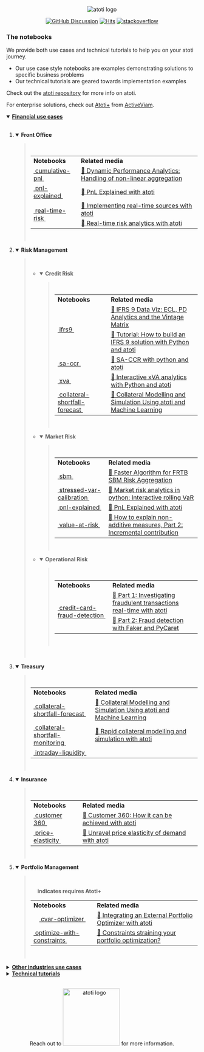 <p align="center">
  <img src="https://data.atoti.io/notebooks/banners/logo.png" alt="atoti logo">
</p>

<p align="center">
  <a href="https://github.com/atoti/atoti/discussions"><img src="https://img.shields.io/github/discussions/atoti/atoti" alt="GitHub Discussion"></a>
  <a href="https://hits.seeyoufarm.com"><img src="https://hits.seeyoufarm.com/api/count/incr/badge.svg?url=https%3A%2F%2Fgithub.com%2Fatoti%2Fnotebooks&count_bg=%23FF7375&title_bg=%23555555&icon=&icon_color=%23E7E7E7&title=hits&edge_flat=false" alt="Hits"></a>
  <a href="https://stackoverflow.com/questions/tagged/atoti"><img src="https://img.shields.io/badge/StackOverflow-atoti-f58024.svg" alt="stackoverflow"></a>
</p>

### The notebooks

We provide both use cases and technical tutorials to help you on your atoti journey.

* Our use case style notebooks are examples demonstrating solutions to specific business problems
* Our technical tutorials are geared towards implementation examples

Check out the [atoti repository](https://github.com/atoti/atoti) for more info on atoti.

For enterprise solutions, check out [Atoti+](https://www.activeviam.com/atoti-technology/) from [ActiveViam](https://www.activeviam.com/).

<details open>
<summary><b><ins>Financial use cases</ins></b></summary>

<br/>
<ol><li>
<details open>
<summary><b>Front Office</b></summary><blockquote>
<br/>

<table>



<tr>
    <td><b>Notebooks</b></td>
    <td><b>Related media</b></td>
</tr>
<tr>
<td rowspan="1"><a href="https://github.com/atoti/notebooks/blob/main/notebooks/01-use-cases/finance/front-office/cumulative-pnl/main.ipynb">&nbsp;cumulative-pnl&nbsp;</a></td>
<td><a href="https://www.atoti.io/articles/dynamic-performance-analytics-handling-of-non-linear-aggregation/?utm_source=github">📰&nbsp;Dynamic Performance Analytics: Handling of non-linear aggregation</a></td>
</tr>
<tr>
<td rowspan="1"><a href="https://github.com/atoti/notebooks/blob/main/notebooks/01-use-cases/finance/front-office/pnl-explained/main.ipynb">&nbsp;pnl-explained&nbsp;</a></td>
<td><a href="https://www.atoti.io/articles/pnl-explained-with-atoti/?utm_source=github">📰&nbsp;PnL Explained with atoti</a></td>
</tr>
<tr>
<td rowspan="2"><a href="https://github.com/atoti/notebooks/blob/main/notebooks/01-use-cases/finance/front-office/real-time-risk/main.ipynb">&nbsp;real-time-risk&nbsp;</a></td>
<td><a href="https://www.atoti.io/guides/implementing-real-time-sources-with-atoti/?utm_source=github">📰&nbsp;Implementing real-time sources with atoti</a></td>
</tr>
<tr>
<td valign="center"><a href="https://www.atoti.io/articles/real-time-risk-analytics-with-atoti/?utm_source=github">📰&nbsp;Real-time risk analytics with atoti</a></td>
</tr>
</table>
<br/>
</blockquote></details>

</li><li>
<details open>
<summary><b>Risk Management</b></summary><blockquote>
<br/>

<ul><li>
<details open>
<summary><b>Credit Risk</b></summary><blockquote>
<br/>

<table>



<tr>
    <td><b>Notebooks</b></td>
    <td><b>Related media</b></td>
</tr>
<tr>
<td rowspan="2"><a href="https://github.com/atoti/notebooks/blob/main/notebooks/01-use-cases/finance/risk-management/credit-risk/ifrs9/main.ipynb">&nbsp;ifrs9&nbsp;</a></td>
<td><a href="https://www.atoti.io/articles/ifrs-9-data-viz-ecl-pd-analytics-and-the-vintage-matrix/?utm_source=github">📰&nbsp;IFRS 9 Data Viz: ECL, PD Analytics and the Vintage Matrix</a></td>
</tr>
<tr>
<td valign="center"><a href="https://www.atoti.io/articles/tutorial-how-to-build-an-ifrs-9-solution-with-python-and-atoti/?utm_source=github">📰&nbsp;Tutorial: How to build an IFRS 9 solution with Python and atoti</a></td>
</tr>
<tr>
<td rowspan="1"><a href="https://github.com/atoti/notebooks/blob/main/notebooks/01-use-cases/finance/risk-management/credit-risk/sa-ccr/main.ipynb">&nbsp;sa-ccr&nbsp;</a></td>
<td><a href="https://www.atoti.io/articles/sa-ccr-with-python-and-atoti/?utm_source=github">📰&nbsp;SA-CCR with python and atoti</a></td>
</tr>
<tr>
<td rowspan="1"><a href="https://github.com/atoti/notebooks/blob/main/notebooks/01-use-cases/finance/risk-management/credit-risk/xva/main.ipynb">&nbsp;xva&nbsp;</a></td>
<td><a href="https://www.atoti.io/articles/interactive-xva-analytics-with-python-and-atoti/?utm_source=github">📰&nbsp;Interactive xVA analytics with Python and atoti</a></td>
</tr>
<tr>
<td rowspan="1"><a href="https://github.com/atoti/notebooks/blob/main//notebooks/01-use-cases/finance/treasury/collateral-shortfall-forecast/notebooks/main.ipynb">&nbsp;collateral-shortfall-forecast&nbsp;</a></td>
<td><a href="https://www.atoti.io/articles/collateral-modelling-and-simulation-using-atoti-and-machine-learning/?utm_source=github">📰&nbsp;Collateral Modelling and Simulation Using atoti and Machine Learning</a></td>
</tr>
</table>
<br/>
</blockquote></details>
</li><li>
<details open>
<summary><b>Market Risk</b></summary><blockquote>
<br/>

<table>



<tr>
    <td><b>Notebooks</b></td>
    <td><b>Related media</b></td>
</tr>
<tr>
<td rowspan="1"><a href="https://github.com/atoti/notebooks/blob/main/notebooks/01-use-cases/finance/risk-management/market-risk/sbm/main.ipynb">&nbsp;sbm&nbsp;</a></td>
<td><a href="https://www.atoti.io/articles/faster-algorithm-for-frtb-sbm-risk-aggregation/?utm_source=github">📰&nbsp;Faster Algorithm for FRTB SBM Risk Aggregation</a></td>
</tr>
<tr>
<td rowspan="1"><a href="https://github.com/atoti/notebooks/blob/main/notebooks/01-use-cases/finance/risk-management/market-risk/stressed-var-calibration/main.ipynb">&nbsp;stressed-var-calibration&nbsp;</a></td>
<td><a href="https://www.atoti.io/articles/market-risk-analytics-in-python-interactive-rolling-var/?utm_source=github">📰&nbsp;Market risk analytics in python: Interactive rolling VaR</a></td>
</tr>
<tr>
<td rowspan="1"><a href="https://github.com/atoti/notebooks/blob/main/notebooks/01-use-cases/finance/front-offices/main.ipynb">&nbsp;pnl-explained&nbsp;</a></td>
<td><a href="https://www.atoti.io/articles/pnl-explained-with-atoti/?utm_source=github">📰&nbsp;PnL Explained with atoti</a></td>
</tr>
<tr>
<td rowspan="1"><a href="https://github.com/atoti/notebooks/blob/main/notebooks/01-use-cases/finance/risk-management/market-risk/value-at-risk/main.ipynb">&nbsp;value-at-risk&nbsp;</a></td>
<td><a href="https://www.atoti.io/articles/how-to-explain-non-additive-measures-part-2-incremental-contribution/?utm_source=github">📰&nbsp;How to explain non-additive measures, Part 2: Incremental contribution</a></td>
</tr>
</table>
<br/>
</blockquote></details>
</li><li>
<details open>
<summary><b>Operational Risk</b></summary><blockquote>
<br/>

<table>



<tr>
    <td><b>Notebooks</b></td>
    <td><b>Related media</b></td>
</tr>
<tr>
<td rowspan="2"><a href="https://github.com/atoti/notebooks/blob/main/notebooks/01-use-cases/finance/risk-management/operational-risk/credit-card-fraud-detection/main.ipynb">&nbsp;credit-card-fraud-detection&nbsp;</a></td>
<td><a href="https://www.atoti.io/articles/credit-card-fraud-detection-part1/?utm_source=github">📰&nbsp;Part 1: Investigating fraudulent transactions real-time with atoti</a></td>
</tr>
<tr>
<td valign="center"><a href="https://www.atoti.io/articles/credit-card-fraud-detection-part2//?utm_source=github">📰&nbsp;Part 2: Fraud detection with Faker and PyCaret</a></td>
</tr>
</table>
<br/>
</blockquote></details>
</li>
</ul>
<br/>
</blockquote></details>

</li><li>
<details open>
<summary><b>Treasury</b></summary><blockquote>
<br/>

<table>



<tr>
    <td><b>Notebooks</b></td>
    <td><b>Related media</b></td>
</tr>
<tr>
<td rowspan="1"><a href="https://github.com/atoti/notebooks/blob/main//notebooks/01-use-cases/finance/treasury/collateral-shortfall-forecast/notebooks/main.ipynb">&nbsp;collateral-shortfall-forecast&nbsp;</a></td>
<td><a href="https://www.atoti.io/articles/collateral-modelling-and-simulation-using-atoti-and-machine-learning/?utm_source=github">📰&nbsp;Collateral Modelling and Simulation Using atoti and Machine Learning</a></td>
</tr>
<tr>
<td rowspan="1"><a href="https://github.com/atoti/notebooks/blob/main/notebooks/01-use-cases/finance/treasury/collateral-shortfall-monitoring/main.ipynb">&nbsp;collateral-shortfall-monitoring&nbsp;</a></td>
<td><a href="https://www.atoti.io/articles/rapid-collateral-modelling-and-simulation-with-atoti/?utm_source=github">📰&nbsp;Rapid collateral modelling and simulation with atoti</a></td>
</tr>
<tr>
<td rowspan="1"><a href="https://github.com/atoti/notebooks/blob/main/notebooks/01-use-cases/finance/treasury/intraday-liquidity/main.ipynb">&nbsp;intraday-liquidity&nbsp;</a></td>
<td>&nbsp</td>
</tr>
</table>
<br/>
</blockquote></details>

</li><li>
<details open>
<summary><b>Insurance</b></summary><blockquote>
<br/>

<table>



<tr>
    <td><b>Notebooks</b></td>
    <td><b>Related media</b></td>
</tr>
<tr>
<td rowspan="1"><a href="https://github.com/atoti/notebooks/blob/main//notebooks/01-use-cases/finance/insurance/customer360/03-main-csv.ipynb">&nbsp;customer 360&nbsp;</a></td>
<td><a href="https://www.atoti.io/articles/customer-360-how-it-can-be-achieved-with-atoti/?utm_source=github">📰&nbsp;Customer 360: How it can be achieved with atoti</a></td>
</tr>
<tr>
<td rowspan="1"><a href="https://github.com/atoti/notebooks/blob/main/notebooks/01-use-cases/finance/insurance/price-elasticity/main.ipynb">&nbsp;price-elasticity&nbsp;</a></td>
<td><a href="https://www.atoti.io/articles/unravel-price-elasticity-of-demand-with-atoti/?utm_source=github">📰&nbsp;Unravel price elasticity of demand with atoti</a></td>
</tr>
</table>
<br/>
</blockquote></details>

</li><li>
<details open>
<summary><b>Portfolio Management</b></summary><blockquote>
<br/>

<table>

<img src="https://data.atoti.io/notebooks/banners/Atoti_plus_RVB_Icon.png" width="15px"/><b> indicates requires Atoti+</b>

<tr>
    <td><b>Notebooks</b></td>
    <td><b>Related media</b></td>
</tr>
<tr>
<td rowspan="1"><a href="https://github.com/atoti/notebooks/blob/main/notebooks/01-use-cases/finance/portfolio-management/cvar-optimizer/main.ipynb"><img src="https://data.atoti.io/notebooks/banners/Atoti_plus_RVB_Icon.png" width="15px"/>&nbsp;cvar-optimizer&nbsp;</a></td>
<td><a href="https://www.atoti.io/articles/integrating-an-external-portfolio-optimizer-with-atoti?utm_source=github">📰&nbsp;Integrating an External Portfolio Optimizer with atoti</a></td>
</tr>
<tr>
<td rowspan="1"><a href="https://github.com/atoti/notebooks/blob/main/notebooks/01-use-cases/finance/portfolio-management/optimize-with-constraints/main.ipynb">&nbsp;optimize-with-constraints&nbsp;</a></td>
<td><a href="https://www.atoti.io/articles/constraints-straining-your-portfolio-optimization/?utm_source=github">📰&nbsp;Constraints straining your portfolio optimization?</a></td>
</tr>
</table>
<br/>
</blockquote></details>

</li></ol>
</details>
<details>
<summary><b><ins>Other industries use cases</ins></b></summary>

<br/>
<table>

<img src="https://data.atoti.io/notebooks/banners/Atoti_plus_RVB_Icon.png" width="15px"/><b> indicates requires Atoti+</b>

<tr>
    <td><b>Notebooks</b></td>
    <td><b>Related media</b></td>
</tr>
<tr>
<td rowspan="2"><a href="https://github.com/atoti/notebooks/blob/main/notebooks/01-use-cases/other-industries/airline-industry/main.ipynb">&nbsp;airline-industry&nbsp;</a></td>
<td><a href="https://www.atoti.io/articles/meghana-and-gauri-explaining-olap-concepts-with-practical-examples/?utm_source=github">📰&nbsp;Meghana and Gauri: Explaining OLAP concepts with practical examples</a></td>
</tr>
<tr>
<td valign="center"><a href="https://www.youtube.com/watch?v=g72LocF0RZ8?utm_source=github"><img src="https://data.atoti.io/notebooks/banners/yt.png" width="20px" align="center"/>&nbsp;Vizathon 2021 ,Coronavirus Visualization Team,Harvard University</a></td>
</tr>
<tr>
<td rowspan="1"><a href="https://github.com/atoti/notebooks/blob/main/notebooks/01-use-cases/other-industries/baseball/main.ipynb">&nbsp;baseball&nbsp;</a></td>
<td>&nbsp</td>
</tr>
<tr>
<td rowspan="2"><a href="https://github.com/atoti/notebooks/blob/main/notebooks/01-use-cases/other-industries/bike-sales/main.ipynb">&nbsp;bike-sales&nbsp;</a></td>
<td><a href="https://www.youtube.com/watch?v=b4K0O6nm670&list=PLAUN-EQdSx7jeORLVmP-qMo-tVqkMbwpW&index=1&t=62s?utm_source=github"><img src="https://data.atoti.io/notebooks/banners/yt.png" width="20px" align="center"/>&nbsp;Bike Sales Data - Europe</a></td>
</tr>
<tr>
<td valign="center"><a href="https://www.youtube.com/watch?v=9--PuS_eujw&list=PLAUN-EQdSx7jeORLVmP-qMo-tVqkMbwpW&index=2?utm_source=github"><img src="https://data.atoti.io/notebooks/banners/yt.png" width="20px" align="center"/>&nbsp;Bike Sales Data - North America</a></td>
</tr>
<tr>
<td rowspan="1"><a href="https://github.com/atoti/notebooks/blob/main/notebooks/01-use-cases/other-industries/burritos/main.ipynb">&nbsp;burritos&nbsp;</a></td>
<td><a href="https://www.youtube.com/watch?v=ammCGdzSoag?utm_source=github"><img src="https://data.atoti.io/notebooks/banners/yt.png" width="20px" align="center"/>&nbsp;Building a Burrito Dashboard - Data Science Project from Scratch with atoti</a></td>
</tr>
<tr>
<td rowspan="1"><a href="https://github.com/atoti/notebooks/blob/main/notebooks/01-use-cases/other-industries/ca-solar/main.ipynb">&nbsp;ca-solar&nbsp;</a></td>
<td><a href="https://www.atoti.io/articles/california-wildfires-and-solar-irradiance/?utm_source=github">📰&nbsp;California wildfires and solar irradiance</a></td>
</tr>
<tr>
<td rowspan="1"><a href="https://github.com/atoti/notebooks/blob/main/notebooks/01-use-cases/other-industries/christmas-nyan/main.ipynb">&nbsp;christmas-nyan&nbsp;</a></td>
<td>&nbsp</td>
</tr>
<tr>
<td rowspan="1"><a href="https://github.com/atoti/notebooks/blob/main/notebooks/01-use-cases/other-industries/col-data-profile/main.ipynb">&nbsp;col-data-profile&nbsp;</a></td>
<td><a href="https://www.youtube.com/watch?v=rMfv1y8oV94?utm_source=github"><img src="https://data.atoti.io/notebooks/banners/yt.png" width="20px" align="center"/>&nbsp;Why is Data Profiling Important for Data Scientists? A how-to using atoti</a></td>
</tr>
<tr>
<td rowspan="2"><a href="https://github.com/atoti/notebooks/blob/main/notebooks/01-use-cases/other-industries/customer-churn/main.ipynb">&nbsp;customer-churn&nbsp;</a></td>
<td><a href="https://www.atoti.io/articles/customer-churns-in-telecommunications-with-atoti/?utm_source=github">📰&nbsp;Analysing impact of different churn prediction models on Business</a></td>
</tr>
<tr>
<td valign="center"><a href="https://www.youtube.com/watch?v=gjtzlVAjS0w?utm_source=github"><img src="https://data.atoti.io/notebooks/banners/yt.png" width="20px" align="center"/>&nbsp;Video: Telecom Customer Churn Prediction Anaysis</a></td>
</tr>
<tr>
<td rowspan="2"><a href="https://github.com/atoti/notebooks/blob/main/notebooks/01-use-cases/other-industries/digital-marketing-dashboard/main.ipynb">&nbsp;digital-marketing-dashboard&nbsp;</a></td>
<td><a href="https://www.atoti.io/articles/boost-your-digital-marketing-strategy-with-a-dashboard/?utm_source=github">📰&nbsp;Boost Your Digital Marketing Strategy with a Dashboard</a></td>
</tr>
<tr>
<td valign="center"><a href="https://www.youtube.com/watch?v=R0C8IGzk8q0&list=PLAUN-EQdSx7hwStYug31inAWUq4B8Qt_p&index=4?utm_source=github"><img src="https://data.atoti.io/notebooks/banners/yt.png" width="20px" align="center"/>&nbsp;Digitial Marketing Dashboard</a></td>
</tr>
<tr>
<td rowspan="2"><a href="https://github.com/atoti/notebooks/blob/main/notebooks/01-use-cases/other-industries/drug-efficacy/main.ipynb">&nbsp;drug-efficacy&nbsp;</a></td>
<td><a href="https://www.atoti.io/articles/interactive-hypothesis-testing-for-anti-anxiety-medicine/?utm_source=github">📰&nbsp;Interactive hypothesis testing for anti-anxiety medicine</a></td>
</tr>
<tr>
<td valign="center"><a href="https://www.youtube.com/watch?v=GjlRKOiLGlI&list=PLAUN-EQdSx7j72t8k5WnbX2A0EARfWXKB&index=3?utm_source=github"><img src="https://data.atoti.io/notebooks/banners/yt.png" width="20px" align="center"/>&nbsp;Interactive hypthesis testing for anti-anxiety medicine</a></td>
</tr>
<tr>
<td rowspan="1"><a href="https://github.com/atoti/notebooks/blob/main/notebooks/01-use-cases/other-industries/food-processing/main.ipynb">&nbsp;food-processing&nbsp;</a></td>
<td><a href="https://www.atoti.io/articles/a-novel-approach-to-inventory-management/?utm_source=github">📰&nbsp;A novel approach to inventory management</a></td>
</tr>
<tr>
<td rowspan="1"><a href="https://github.com/atoti/notebooks/blob/main/notebooks/01-use-cases/other-industries/formula-one/main.ipynb">&nbsp;formula-one&nbsp;</a></td>
<td><a href="https://diggers-consulting.com/data-science/how-data-science-could-turn-felipe-massa-a-f1-world-champion?utm_source=github">📰&nbsp;How data science could turn Felipe Massa a F1 world champion</a></td>
</tr>
<tr>
<td rowspan="1"><a href="https://github.com/atoti/notebooks/blob/main/notebooks/01-use-cases/other-industries/french-presidential-election/main.ipynb">&nbsp;french-presidential-election&nbsp;</a></td>
<td>&nbsp</td>
</tr>
<tr>
<td rowspan="2"><a href="https://github.com/atoti/notebooks/blob/main/notebooks/01-use-cases/other-industries/geopricing/main.ipynb">&nbsp;geopricing&nbsp;</a></td>
<td><a href="https://www.atoti.io/articles/data-science-multidimensional-analysis-recipe-to-create-optimal-pricing-strategies/?utm_source=github">📰&nbsp;Data science & multidimensional analysis: the recipe to create optimal pricing strategies</a></td>
</tr>
<tr>
<td valign="center"><a href="https://www.youtube.com/watch?v=9oeszzGnB9U&list=PLAUN-EQdSx7j72t8k5WnbX2A0EARfWXKB&index=5?utm_source=github"><img src="https://data.atoti.io/notebooks/banners/yt.png" width="20px" align="center"/>&nbsp;Retail Geopricing</a></td>
</tr>
<tr>
<td rowspan="3"><a href="https://github.com/atoti/notebooks/blob/main/notebooks/01-use-cases/other-industries/global-covid-data/main.ipynb">&nbsp;global-covid-data&nbsp;</a></td>
<td><a href="https://www.youtube.com/watch?v=T7GLjTRrtpU&list=PLAUN-EQdSx7jeORLVmP-qMo-tVqkMbwpW&index=3?utm_source=github"><img src="https://data.atoti.io/notebooks/banners/yt.png" width="20px" align="center"/>&nbsp;Introductory Course - North America</a></td>
</tr>
<tr>
<td valign="center"><a href="https://www.youtube.com/watch?v=uIeSpiK7JF8&list=PLAUN-EQdSx7jeORLVmP-qMo-tVqkMbwpW&index=4?utm_source=github"><img src="https://data.atoti.io/notebooks/banners/yt.png" width="20px" align="center"/>&nbsp;Introductory Course - Europe</a></td>
</tr>
<tr>
<td valign="center"><a href="https://www.youtube.com/watch?v=8U8T6ykSP-0&list=PLAUN-EQdSx7jeORLVmP-qMo-tVqkMbwpW&index=5&t=2s?utm_source=github"><img src="https://data.atoti.io/notebooks/banners/yt.png" width="20px" align="center"/>&nbsp;Introductory Course - Asia</a></td>
</tr>
<tr>
<td rowspan="1"><a href="https://github.com/atoti/notebooks/blob/main/notebooks/01-use-cases/other-industries/hr-dashboard/main.ipynb">&nbsp;hr-dashboard&nbsp;</a></td>
<td>&nbsp</td>
</tr>
<tr>
<td rowspan="1"><a href="https://github.com/atoti/notebooks/blob/main//notebooks/01-use-cases/other-industries/influencers-analysis/notebooks/main.ipynb">&nbsp;influencers-analysis&nbsp;</a></td>
<td>&nbsp</td>
</tr>
<tr>
<td rowspan="1"><a href="https://github.com/atoti/notebooks/blob/main/notebooks/01-use-cases/other-industries/iot-load/main.ipynb">&nbsp;iot-load&nbsp;</a></td>
<td><a href="https://www.atoti.io/articles/iot-device-traffic-to-demonstrate-office-personnel-traffic/?utm_source=github">📰&nbsp;IoT device traffic to demonstrate office personnel traffic</a></td>
</tr>
<tr>
<td rowspan="1"><a href="https://github.com/atoti/notebooks/blob/main/notebooks/01-use-cases/other-industries/monte-carlo-pi/main.ipynb">&nbsp;monte-carlo-pi&nbsp;</a></td>
<td>&nbsp</td>
</tr>
<tr>
<td rowspan="3"><a href="https://github.com/atoti/notebooks/blob/main/notebooks/01-use-cases/other-industries/object-detection/main.ipynb">&nbsp;object-detection&nbsp;</a></td>
<td><a href="https://www.atoti.io/articles/real-time-masked-face-detection-using-detectron2/?utm_source=github">📰&nbsp;Real-Time Masked Face Detection using Detectron2</a></td>
</tr>
<tr>
<td valign="center"><a href="https://www.atoti.io/articles/using-deep-learning-for-covid-19-infection-risk-assessment/?utm_source=github">📰&nbsp;Using Deep Learning for Covid-19 Infection Risk Assessment</a></td>
</tr>
<tr>
<td valign="center"><a href="https://www.youtube.com/watch?v=NJfjAMCCcgo&list=PLAUN-EQdSx7hwStYug31inAWUq4B8Qt_p&index=2?utm_source=github"><img src="https://data.atoti.io/notebooks/banners/yt.png" width="20px" align="center"/>&nbsp;Combining Deep Learning and atoti to detect Covid-19</a></td>
</tr>
<tr>
<td rowspan="1"><a href="https://github.com/atoti/notebooks/blob/main/notebooks/01-use-cases/other-industries/pokemon/main.ipynb"><img src="https://data.atoti.io/notebooks/banners/Atoti_plus_RVB_Icon.png" width="15px"/>&nbsp;pokemon&nbsp;</a></td>
<td><a href="https://www.atoti.io/articles/exploring-olap-with-atoti-and-pokemon/?utm_source=github">📰&nbsp;Exploring OLAP with atoti and Pokemon</a></td>
</tr>
<tr>
<td rowspan="2"><a href="https://github.com/atoti/notebooks/blob/main/notebooks/01-use-cases/other-industries/pricing-simulations-around-product-classes/main.ipynb">&nbsp;pricing-simulations-around-product-classes&nbsp;</a></td>
<td><a href="https://www.atoti.io/articles/data-dive-how-to-improve-pricing-strategies-with-a-set-of-checkout-receipts/?utm_source=github">📰&nbsp;Data dive: How to improve pricing strategies with a set of checkout receipts?</a></td>
</tr>
<tr>
<td valign="center"><a href="https://www.youtube.com/watch?v=-isdpxTcd3w&list=PLAUN-EQdSx7j72t8k5WnbX2A0EARfWXKB&index=1?utm_source=github"><img src="https://data.atoti.io/notebooks/banners/yt.png" width="20px" align="center"/>&nbsp;Retail Pricing Optimization</a></td>
</tr>
<tr>
<td rowspan="3"><a href="https://github.com/atoti/notebooks/blob/main/notebooks/01-use-cases/other-industries/reddit/main.ipynb">&nbsp;reddit&nbsp;</a></td>
<td><a href="https://www.atoti.io/articles/reddit-data-analytics-trilogy-1-data-scraping-with-praw/?utm_source=github">📰&nbsp;Data scraping with PRAW</a></td>
</tr>
<tr>
<td valign="center"><a href="https://www.atoti.io/articles/reddit-data-analytics-trilogy-2-nlp-with-spacy/?utm_source=github">📰&nbsp;NLP with spaCy</a></td>
</tr>
<tr>
<td valign="center"><a href="https://www.atoti.io/articles/reddit-data-analytics-trilogy-3-data-analytics-with-atoti/?utm_source=github">📰&nbsp;Data analytics with atoti</a></td>
</tr>
<tr>
<td rowspan="1"><a href="https://github.com/atoti/notebooks/blob/main/notebooks/01-use-cases/other-industries/sales-commission/main.ipynb">&nbsp;sales-commission&nbsp;</a></td>
<td><a href="https://www.atoti.io/articles/sales-commission/?utm_source=github">📰&nbsp;Sales commission – Breaking down the variable cost</a></td>
</tr>
<tr>
<td rowspan="2"><a href="https://github.com/atoti/notebooks/blob/main/notebooks/01-use-cases/other-industries/sales_cube/main.ipynb">&nbsp;sales_cube&nbsp;</a></td>
<td><a href="https://www.atoti.io/articles/building-a-sales-cube-in-atoti/?utm_source=github">📰&nbsp;Building a Sales Cube in atoti</a></td>
</tr>
<tr>
<td valign="center"><a href="https://www.atoti.io/articles/synthetic-data-generation-test-your-proof-of-concept-without-the-data/?utm_source=github">📰&nbsp;Synthetic data generation: test your proof of concept, without the data!</a></td>
</tr>
<tr>
<td rowspan="2"><a href="https://github.com/atoti/notebooks/blob/main/notebooks/01-use-cases/other-industries/sub-population-analysis/main.ipynb">&nbsp;sub-population-analysis&nbsp;</a></td>
<td><a href="https://www.atoti.io/articles/why-machine-learning-models-might-fail-in-production/?utm_source=github">📰&nbsp;Why Machine Learning models might fail in production</a></td>
</tr>
<tr>
<td valign="center"><a href="https://www.atoti.io/articles/how-to-reduce-machine-learning-bias/?utm_source=github">📰&nbsp;How to reduce machine learning bias</a></td>
</tr>
<tr>
<td rowspan="3"><a href="https://github.com/atoti/notebooks/blob/main/notebooks/01-use-cases/other-industries/twitter/main.ipynb">&nbsp;twitter&nbsp;</a></td>
<td><a href="https://www.atoti.io/articles/how-im-failing-my-twitter-sentiment-analysis-for-cryptocurrency-prediction/?utm_source=github">📰&nbsp;How to scrape Twitter for sentiment analysis</a></td>
</tr>
<tr>
<td valign="center"><a href="https://www.atoti.io/articles/mining-cryptocurrency-with-coingecko-api/?utm_source=github">📰&nbsp;Mining Cryptocurrency with CoinGecko API</a></td>
</tr>
<tr>
<td valign="center"><a href="https://www.atoti.io/articles/is-it-enough-to-focus-just-on-twitter-sentiment/?utm_source=github">📰&nbsp;A time series analysis using VAR</a></td>
</tr>
<tr>
<td rowspan="1"><a href="https://github.com/atoti/notebooks/blob/main/notebooks/01-use-cases/other-industries/var-impact-in-premier-league/main.ipynb">&nbsp;var-impact-in-premier-league&nbsp;</a></td>
<td><a href="https://www.atoti.io/articles/premier-league-has-the-video-assistant-referee-impacted-the-rankings/?utm_source=github">📰&nbsp;Data Simulations in Python: EPL scores without VAR</a></td>
</tr>
<tr>
<td rowspan="1"><a href="https://github.com/atoti/notebooks/blob/main/notebooks/01-use-cases/other-industries/veteran-emp/main.ipynb">&nbsp;veteran-emp&nbsp;</a></td>
<td>&nbsp</td>
</tr>
<tr>
<td rowspan="1"><a href="https://github.com/atoti/notebooks/blob/main//notebooks/01-use-cases/other-industries/wildfire-prediction/notebooks/3-classification-with-OPLS.ipynb">&nbsp;wildfire-prediction&nbsp;</a></td>
<td><a href="https://medium.com/atoti/prediction-of-wildfire-using-machine-learning-c4d91f8a926b?utm_source=github">📰&nbsp;Prediction of Wildfire Using Machine Learning</a></td>
</tr>
<tr>
<td rowspan="1"><a href="https://github.com/atoti/notebooks/blob/main/notebooks/01-use-cases/other-industries/wine-analytics/main.ipynb">&nbsp;wine-analytics&nbsp;</a></td>
<td><a href="https://www.youtube.com/watch?v=Y49662c3EL4?utm_source=github"><img src="https://data.atoti.io/notebooks/banners/yt.png" width="20px" align="center"/>&nbsp;How to Create a Data Visualization in Jupyter Notebook Using atoti</a></td>
</tr>
<tr>
<td rowspan="1"><a href="https://github.com/atoti/notebooks/blob/main/notebooks/01-use-cases/other-industries/world-population/main.ipynb">&nbsp;world-population&nbsp;</a></td>
<td>&nbsp</td>
</tr>
</table>
</details>
<details>
<summary><b><ins>Technical tutorials</ins></b></summary>

<br/>
<table>

<img src="https://data.atoti.io/notebooks/banners/Atoti_plus_RVB_Icon.png" width="15px"/><b> indicates requires Atoti+</b>

<tr>
    <td><b>Notebooks</b></td>
    <td><b>Related media</b></td>
</tr>
<tr>
<td rowspan="1"><a href="https://github.com/atoti/notebooks/blob/main/notebooks/02-technical-tutorials/auto-cube/main.ipynb">&nbsp;auto-cube&nbsp;</a></td>
<td><a href="https://www.atoti.io/articles/auto-cube-creation/?utm_source=github">📰&nbsp;Create a Python web application with a few clicks</a></td>
</tr>
<tr>
<td rowspan="1"><a href="https://github.com/atoti/notebooks/blob/main/notebooks/02-technical-tutorials/conditional-functions/main.ipynb">&nbsp;conditional-functions&nbsp;</a></td>
<td>&nbsp</td>
</tr>
<tr>
<td rowspan="1"><a href="https://github.com/atoti/notebooks/blob/main/notebooks/02-technical-tutorials/currency-conv-with-weighted-ave/main.ipynb">&nbsp;currency-conv-with-weighted-ave&nbsp;</a></td>
<td>&nbsp</td>
</tr>
<tr>
<td rowspan="1"><a href="https://github.com/atoti/notebooks/blob/main/notebooks/02-technical-tutorials/currency-conversion/main.ipynb">&nbsp;currency-conversion&nbsp;</a></td>
<td><a href="https://www.atoti.io/guides/currency-conversion-with-atoti/?utm_source=github">📰&nbsp;Currency conversion with atoti</a></td>
</tr>
<tr>
<td rowspan="1"><a href="https://github.com/atoti/notebooks/blob/main/notebooks/02-technical-tutorials/currency-conversion-with-lookup/main.ipynb">&nbsp;currency-conversion-with-lookup&nbsp;</a></td>
<td><a href="https://www.atoti.io/guides/atoti-guide-to-implementing-lookup-in-a-multidimensional-cube/?utm_source=github">📰&nbsp;atoti: Guide to implementing lookup in a multidimensional cube</a></td>
</tr>
<tr>
<td rowspan="1"><a href="https://github.com/atoti/notebooks/blob/main/notebooks/02-technical-tutorials/internationalization/main.ipynb"><img src="https://data.atoti.io/notebooks/banners/Atoti_plus_RVB_Icon.png" width="15px"/>&nbsp;internationalization&nbsp;</a></td>
<td>&nbsp</td>
</tr>
<tr>
<td rowspan="1"><a href="https://github.com/atoti/notebooks/blob/main/notebooks/02-technical-tutorials/introductory-tutorial/main.ipynb">&nbsp;introductory-tutorial&nbsp;</a></td>
<td>&nbsp</td>
</tr>
<tr>
<td rowspan="1"><a href="https://github.com/atoti/notebooks/blob/main/notebooks/02-technical-tutorials/multidimensional-analysis/main.ipynb">&nbsp;multidimensional-analysis&nbsp;</a></td>
<td><a href="https://www.atoti.io/articles/why-do-we-need-multidimensional-analysis/?utm_source=github">📰&nbsp;Why do we need multidimensional analysis?</a></td>
</tr>
<tr>
<td rowspan="1"><a href="https://github.com/atoti/notebooks/blob/main/notebooks/02-technical-tutorials/rollup-hierarchies/main.ipynb">&nbsp;rollup-hierarchies&nbsp;</a></td>
<td><a href="https://www.atoti.io/guides/building-rollup-hierarchies-in-python-with-treelib-and-atoti/?utm_source=github">📰&nbsp;Building Rollup Hierarchies in Python with Treelib and atoti</a></td>
</tr>
<tr>
<td rowspan="1"><a href="https://github.com/atoti/notebooks/blob/main/notebooks/02-technical-tutorials/var-benchmark/main.ipynb">&nbsp;var-benchmark&nbsp;</a></td>
<td>&nbsp</td>
</tr>
<tr>
<td rowspan="1"><a href="https://github.com/atoti/notebooks/blob/main/notebooks/02-technical-tutorials/weighted-averages/main.ipynb">&nbsp;weighted-averages&nbsp;</a></td>
<td><a href="https://www.atoti.io/guides/weighted-averages-with-atoti/?utm_source=github">📰&nbsp;Weighted averages with atoti</a></td>
</tr>
<tr>
<td rowspan="2"><a href="https://github.com/atoti/notebooks/blob/main/notebooks/02-technical-tutorials/security-implementation/main.ipynb"><img src="https://data.atoti.io/notebooks/banners/Atoti_plus_RVB_Icon.png" width="15px"/>&nbsp;security-implementation&nbsp;</a></td>
<td><a href="https://www.atoti.io/guides/auth0-setup/?utm_source=github">📰&nbsp;Guide to Auth0 setup for Security implementation with Atoti+</a></td>
</tr>
<tr>
<td valign="center"><a href="https://www.atoti.io/guides/authentication-mechanisms/?utm_source=github">📰&nbsp;Different authentication mechanisms to secure your atoti session</a></td>
</tr>
<tr>
<td rowspan="1"><a href="https://github.com/atoti/notebooks/blob/main/notebooks/02-technical-tutorials/topcount/atoti.ipynb">&nbsp;topcount&nbsp;</a></td>
<td><a href="https://www.atoti.io/articles/top-count-in-jupyter-notebook-atoti-vs-pandas-matplotlib/?utm_source=github">📰&nbsp;Top count in Jupyter notebook: atoti vs Pandas + Matplotlib</a></td>
</tr>
<tr>
<td rowspan="2"><a href="https://github.com/atoti/notebooks/blob/main/notebooks/02-technical-tutorials/excel-and-atoti/main.ipynb">&nbsp;excel-and-atoti&nbsp;</a></td>
<td><a href="https://www.youtube.com/watch?v=dFYZkTxiaOU&list=PLAUN-EQdSx7jeORLVmP-qMo-tVqkMbwpW&index=9?utm_source=github"><img src="https://data.atoti.io/notebooks/banners/yt.png" width="20px" align="center"/>&nbsp;atoti & Excel - Asia</a></td>
</tr>
<tr>
<td valign="center"><a href="https://www.youtube.com/watch?v=qd8RTFDJUMI&list=PLAUN-EQdSx7jeORLVmP-qMo-tVqkMbwpW&index=10?utm_source=github"><img src="https://data.atoti.io/notebooks/banners/yt.png" width="20px" align="center"/>&nbsp;atoti & Excel - Europe</a></td>
</tr>
</table>
</details>


<br/>
<p align="center">
  Reach out to <a href="https://www.activeviam.com/contact-us/"><img src="https://data.atoti.io/notebooks/banners/ActiveViam-RVB-150dpi.png" alt="atoti logo" width="150px" /></a> for more information.
</p>
